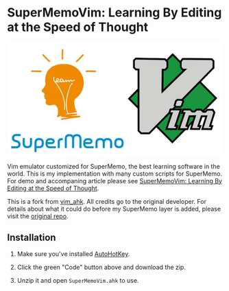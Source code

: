 # SuperMemoVim: Learning By Editing at the Speed of Thought

![logo](https://raw.githubusercontent.com/MasterHowToLearn/SuperMemoVim/master/images/supermemovim.png "logo")

Vim emulator customized for SuperMemo, the best learning software in the world. This is my implementation with many custom scripts for SuperMemo. For demo and accompaning article please see [SuperMemoVim: Learning By Editing at the Speed of Thought](https://www.masterhowtolearn.com/2020-05-05-supermemovim-learning-by-editing-at-the-speed-of-thought/).

This is a fork from [vim_ahk](https://github.com/rcmdnk/vim_ahk/releases). All credits go to the original developer. For details about what it could do before my SuperMemo layer is added, please visit the [original repo](https://github.com/rcmdnk/vim_ahk/).

## Installation

1. Make sure you've installed [AutoHotKey](https://www.autohotkey.com/).

2. Click the green "Code" button above and download the zip.

3. Unzip it and open `SuperMemoVim.ahk` to use.
